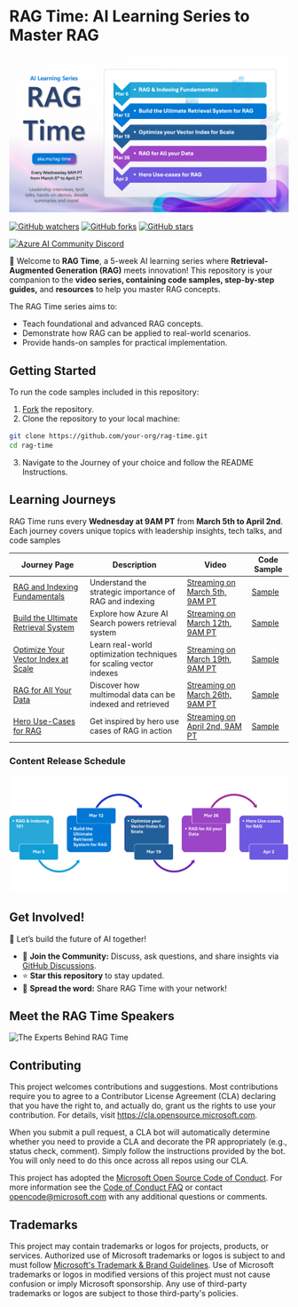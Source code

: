 # RAG Time: AI Learning Series to Master RAG

![RAG Time Banner](./images/agenda-content.png)

[![GitHub watchers](https://img.shields.io/github/watchers/microsoft/rag-time.svg?style=social&label=Watch)](https://GitHub.com/microsoft/rag-time/watchers)
[![GitHub forks](https://img.shields.io/github/forks/microsoft/rag-time.svg?style=social&label=Fork)](https://github.com/microsoft/rag-time/fork)
[![GitHub stars](https://img.shields.io/github/stars/microsoft/rag-time?style=social&label=Star)](https://GitHub.com/microsoft/rag-time/stargazers)

[![Azure AI Community Discord](https://dcbadge.vercel.app/api/server/ByRwuEEgH4)](https://discord.gg/REmjGvvFpW)

🎉 Welcome to **RAG Time**, a 5-week AI learning series where **Retrieval-Augmented Generation (RAG)** meets innovation! This repository is your companion to the **video series, containing code samples, step-by-step guides,** and **resources** to help you master RAG concepts.

The RAG Time series aims to:

- Teach foundational and advanced RAG concepts.
- Demonstrate how RAG can be applied to real-world scenarios.
- Provide hands-on samples for practical implementation.


## Getting Started

To run the code samples included in this repository:

1. [Fork](https://github.com/microsoft/rag-time/fork) the repository.
2. Clone the repository to your local machine:

```bash
git clone https://github.com/your-org/rag-time.git
cd rag-time
```

3. Navigate to the Journey of your choice and follow the README Instructions. 

## Learning Journeys

RAG Time runs every **Wednesday at 9AM PT** from **March 5th to April 2nd**. Each journey covers unique topics with leadership insights, tech talks, and code samples

| **Journey Page**                                                                                                             | **Description**                                                     | **Video**                                 | **Code Sample**                                                                 |
|------------------------------------------------------------------------------------------------------------------------------|---------------------------------------------------------------------|-------------------------------------------|--------------------------------------------------------------------------------------------------------------------------------------------------|
| [RAG and Indexing Fundamentals](./Journey%201%20-%20RAG%20and%20Indexing%20Fundamentals/README.md)                           | Understand the strategic importance of RAG and indexing             | [Streaming on March 5th, 9AM PT](https://aka.ms/rag-time/journey1) | [Sample](./Journey%201%20-%20RAG%20and%20Indexing%20Fundamentals/sample/1-RAG-Fundamentals.ipynb)                                                |
| [Build the Ultimate Retrieval System](./Journey%202%20-%20Build%20the%20Ultimate%20Retrieval%20System%20for%20RAG/README.md) | Explore how Azure AI Search powers retrieval system                 | [Streaming on March 12th, 9AM PT](https://aka.ms/rag-time/journey2) | [Sample](./Journey%202%20-%20Build%20the%20Ultimate%20Retrieval%20System%20for%20RAG/sample/2-Build-The-Ultimate-Retrieval-System-For-RAG.ipynb) |
| [Optimize Your Vector Index at Scale](./Journey%203%20-%20Optimize%20your%20Vector%20Index%20for%20Scale/README.md)          | Learn real-world optimization techniques for scaling vector indexes | [Streaming on March 19th, 9AM PT](https://aka.ms/rag-time/journey3) | [Sample](./Journey%203%20-%20Optimize%20your%20Vector%20Index%20for%20Scale/sample/3-Vector-Compression.ipynb)                                   |
| [RAG for All Your Data](./Journey%204%20-%20RAG%20for%20All%20your%20Data%20Multimodal%20and%20Beyond/README.md)             | Discover how multimodal data can be indexed and retrieved           | [Streaming on March 26th, 9AM PT](https://aka.ms/rag-time/journey4) | [Sample](./Journey%204%20-%20RAG%20for%20All%20your%20Data%20Multimodal%20and%20Beyond/sample/README.md)                                         |
| [Hero Use-Cases for RAG](./Journey%205%20-%20Hero%20use%20cases%20for%20RAG/README.md)                                       | Get inspired by hero use cases of RAG in action                     | [Streaming on April 2nd, 9AM PT](https://aka.ms/rag-time/journey5) | [Sample](./Journey%205%20-%20Hero%20use%20cases%20for%20RAG/sample/README.md)                                                                    |                      |

### Content Release Schedule

![journeys weekly](./images/journeys-weekly.png)



## Get Involved!

🚀 Let’s build the future of AI together!

- 💬 **Join the Community:** Discuss, ask questions, and share insights via [GitHub Discussions](https://github.com/microsoft/rag-time/discussions/12).
- ⭐ **Star this repository** to stay updated.
- 📢 **Spread the word:** Share RAG Time with your network!

## Meet the RAG Time Speakers

![The Experts Behind RAG Time](./images/speakers.png)

## Contributing

This project welcomes contributions and suggestions.  Most contributions require you to agree to a
Contributor License Agreement (CLA) declaring that you have the right to, and actually do, grant us
the rights to use your contribution. For details, visit https://cla.opensource.microsoft.com.

When you submit a pull request, a CLA bot will automatically determine whether you need to provide
a CLA and decorate the PR appropriately (e.g., status check, comment). Simply follow the instructions
provided by the bot. You will only need to do this once across all repos using our CLA.

This project has adopted the [Microsoft Open Source Code of Conduct](https://opensource.microsoft.com/codeofconduct/).
For more information see the [Code of Conduct FAQ](https://opensource.microsoft.com/codeofconduct/faq/) or
contact [opencode@microsoft.com](mailto:opencode@microsoft.com) with any additional questions or comments.

## Trademarks

This project may contain trademarks or logos for projects, products, or services. Authorized use of Microsoft 
trademarks or logos is subject to and must follow 
[Microsoft's Trademark & Brand Guidelines](https://www.microsoft.com/en-us/legal/intellectualproperty/trademarks/usage/general).
Use of Microsoft trademarks or logos in modified versions of this project must not cause confusion or imply Microsoft sponsorship.
Any use of third-party trademarks or logos are subject to those third-party's policies.
